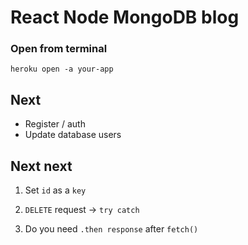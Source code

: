 # React Node MongoDB blog

### Open from terminal
```heroku open -a your-app```

## Next

- Register / auth
- Update database users

## Next next

1. Set `id` as a `key`

2. `DELETE` request -> `try catch`

3. Do you need `.then response` after `fetch()`